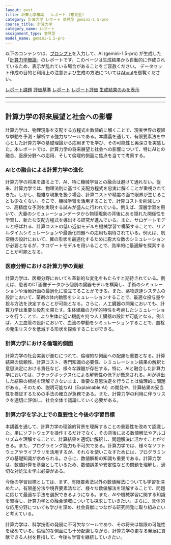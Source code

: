 ```yaml
---
layout: post
title: 計算力学概論 - レポート (意見型)
category: 計算力学 レポート 意見型 gemini-1.5-pro
course_title: 計算力学
category_name: レポート
assignment_type: 意見型
model_name: gemini-1.5-pro
---
```


以下のコンテンツは、[プロンプト](http://127.0.0.1:8000/generated/計算力学/gemini-1.5-pro/prompt_レポート-意見型.md)を入力して、AI (gemini-1.5-pro) が生成した「[計算力学概論](/contents/計算力学/)」のレポートです。このページは生成結果から自動的に作成されているため、表示が乱れている場合があることをご容赦ください。
データセット作成の目的と利用上の注意および生成の方法については[About](/About)を御覧ください。

[レポート課題](../レポート課題-意見型)
[評価基準](../評価基準-意見型)
[レポート](../レポート-意見型)
[レポート評価](../レポート評価-意見型)
[生成結果のみを表示](http://127.0.0.1:8000/generated/計算力学/gemini-1.5-pro/レポート-意見型.md)
  

***
***
  
## 計算力学の将来展望と社会への影響

計算力学は、物理現象を支配する方程式を数値的に解くことで、現実世界の複雑な挙動を予測・解析する強力なツールである。本講義を通して、有限要素法を中心とした計算力学の基礎理論から応用までを学び、その可能性と奥深さを実感した。本レポートでは、計算力学の将来展望と社会への影響について、特にAIとの融合、医療分野への応用、そして倫理的側面に焦点を当てて考察する。

### AIとの融合による計算力学の進化

計算力学の将来を語る上で、AI、特に機械学習との融合は避けて通れない。従来、計算力学では、物理法則に基づく支配方程式を忠実に解くことが重視されてきた。しかし、複雑な現象を扱う場合、計算コストや精度の面で限界が生じることも少なくない。そこで、機械学習を活用することで、計算コストを削減しつつ、高精度な予測を実現する試みが盛んに行われている。例えば、深層学習を用いて、大量のシミュレーションデータから物理現象の背後にある隠れた関係性を学習し、新たな支配方程式を導出する研究が進んでいる。また、サロゲートモデルと呼ばれる、計算コストの低い近似モデルを機械学習で構築することで、リアルタイムシミュレーションや最適化問題への応用も期待されている。例えば、航空機の設計において、翼の形状を最適化するために膨大な数のシミュレーションが必要となるが、サロゲートモデルを用いることで、効率的に最適解を探索することが可能となる。

### 医療分野における計算力学の貢献

計算力学は、医療分野においても革新的な変化をもたらすと期待されている。例えば、患者のCT画像データから個別の臓器モデルを構築し、手術のシミュレーションや治療計画の最適化に役立てることができる。また、薬物送達システムの設計において、薬剤の体内動態をシミュレーションすることで、最適な投与量や投与方法を決定することが可能となる。さらに、人工臓器の開発においても、計算力学は重要な役割を果たす。生体組織の力学的特性を考慮したシミュレーションを行うことで、より生体に近い機能を持つ人工臓器の設計が可能となる。例えば、人工血管の設計において、血流の挙動をシミュレーションすることで、血栓の発生リスクを低減する形状を探索することができる。

### 計算力学における倫理的側面

計算力学の社会実装が進むにつれて、倫理的な側面への配慮も重要となる。計算結果の信頼性、計算コスト、専門知識の必要性、シミュレーション結果の解釈と意思決定における責任など、様々な課題が存在する。特に、AIと融合した計算力学においては、ブラックボックス化による解釈性の低下が懸念される。AIが導出した結果の根拠を理解できないまま、重要な意思決定を行うことは倫理的に問題がある。そのため、説明可能なAI（Explainable AI）の開発や、計算結果の妥当性を検証するための手法の確立が急務である。また、計算力学の利用に伴うリスクを適切に評価し、社会全体で議論していく必要がある。

### 計算力学を学ぶ上での重要性と今後の学習目標

本講義を通して、計算力学の理論的背景を理解することの重要性を改めて認識した。単にソフトウェアを操作するだけでなく、その背後にある数値解法やアルゴリズムを理解することで、計算結果を適切に解釈し、問題解決に活かすことができる。また、プログラミング能力も不可欠である。計算力学では、様々なソフトウェアやライブラリを活用するが、それらを使いこなすためには、プログラミングの基礎知識が求められる。さらに、数値解析の知識も重要である。計算力学は、数値計算を基盤としているため、数値誤差や安定性などの問題を理解し、適切な対処法を学ぶ必要がある。

今後の学習目標としては、まず、有限要素法以外の数値解法についても学習を深めたい。有限差分法や境界要素法など、様々な数値解法を理解することで、問題に応じて最適な手法を選択できるようになる。また、AIや機械学習に関する知識を習得し、計算力学との融合領域についても探求していきたい。さらに、具体的な応用分野についても学びを深め、社会貢献につながる研究開発に取り組みたいと考えている。

計算力学は、科学技術の発展に不可欠なツールであり、その将来は無限の可能性を秘めている。倫理的な側面にも十分配慮しながら、計算力学の更なる発展に貢献できる人材を目指して、今後も学習を継続していきたい。
